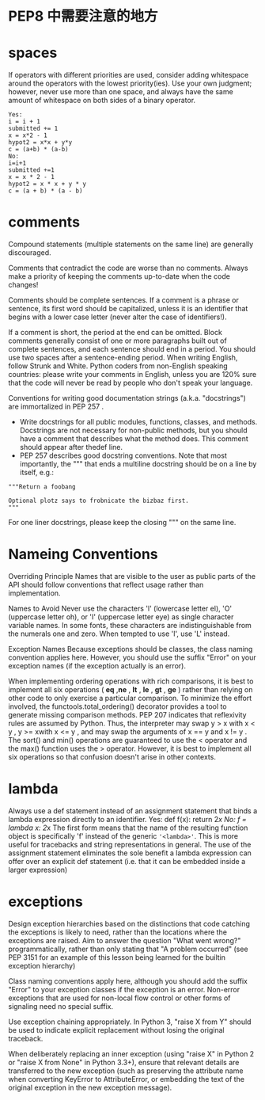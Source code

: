 # PEP8 中需要注意的地方

<!--
ID: 677e8b16-e7a6-4f6e-ad98-863cc07defde
Status: publish
Date: 2017-07-27T01:04:00
Modified: 2020-05-16T11:46:21
wp_id: 666
-->

# spaces

If operators with different priorities are used, consider adding whitespace around the operators with the lowest priority(ies). Use your own judgment; however, never use more than one space, and always have the same amount of whitespace on both sides of a binary operator.

```
Yes:
i = i + 1
submitted += 1
x = x*2 - 1
hypot2 = x*x + y*y
c = (a+b) * (a-b)
No:
i=i+1
submitted +=1
x = x * 2 - 1
hypot2 = x * x + y * y
c = (a + b) * (a - b)
```

# comments

Compound statements (multiple statements on the same line) are generally discouraged.

Comments that contradict the code are worse than no comments. Always make a priority of keeping the comments up-to-date when the code changes!

Comments should be complete sentences. If a comment is a phrase or sentence, its first word should be capitalized, unless it is an identifier that begins with a lower case letter (never alter the case of identifiers!).

If a comment is short, the period at the end can be omitted. Block comments generally consist of one or more paragraphs built out of complete sentences, and each sentence should end in a period.
You should use two spaces after a sentence-ending period.
When writing English, follow Strunk and White.
Python coders from non-English speaking countries: please write your comments in English, unless you are 120% sure that the code will never be read by people who don't speak your language.

Conventions for writing good documentation strings (a.k.a. "docstrings") are immortalized in PEP 257 .
* Write docstrings for all public modules, functions, classes, and methods. Docstrings are not necessary for non-public methods, but you should have a comment that describes what the method does. This comment should appear after thedef line.
* PEP 257 describes good docstring conventions. Note that most importantly, the """ that ends a multiline docstring should be on a line by itself, e.g.:
```
"""Return a foobang

Optional plotz says to frobnicate the bizbaz first.
"""
```
For one liner docstrings, please keep the closing """ on the same line.


# Nameing Conventions

Overriding Principle
Names that are visible to the user as public parts of the API should follow conventions that reflect usage rather than implementation.

Names to Avoid
Never use the characters 'l' (lowercase letter el), 'O' (uppercase letter oh), or 'I' (uppercase letter eye) as single character variable names.
In some fonts, these characters are indistinguishable from the numerals one and zero. When tempted to use 'l', use 'L' instead.

Exception Names
Because exceptions should be classes, the class naming convention applies here. However, you should use the suffix "Error" on your exception names (if the exception actually is an error).

When implementing ordering operations with rich comparisons, it is best to implement all six operations ( __eq__ ,__ne__ , __lt__ , __le__ , __gt__ , __ge__ ) rather than relying on other code to only exercise a particular comparison.
To minimize the effort involved, the functools.total_ordering() decorator provides a tool to generate missing comparison methods.
PEP 207 indicates that reflexivity rules are assumed by Python. Thus, the interpreter may swap y > x with x < y , y >= xwith x <= y , and may swap the arguments of x == y and x != y . The sort() and min() operations are guaranteed to use the < operator and the max() function uses the > operator. However, it is best to implement all six operations so that confusion doesn't arise in other contexts.


# lambda

Always use a def statement instead of an assignment statement that binds a lambda expression directly to an identifier.
Yes:
def f(x): return 2*x
No:
f = lambda x: 2*x
The first form means that the name of the resulting function object is specifically 'f' instead of the generic `'<lambda>'`. This is more useful for tracebacks and string representations in general. The use of the assignment statement eliminates the sole benefit a lambda expression can offer over an explicit def statement (i.e. that it can be embedded inside a larger expression)


# exceptions

Design exception hierarchies based on the distinctions that code catching the exceptions is likely to need, rather than the locations where the exceptions are raised. Aim to answer the question "What went wrong?" programmatically, rather than only stating that "A problem occurred" (see PEP 3151 for an example of this lesson being learned for the builtin exception hierarchy)

Class naming conventions apply here, although you should add the suffix "Error" to your exception classes if the exception is an error. Non-error exceptions that are used for non-local flow control or other forms of signaling need no special suffix.

Use exception chaining appropriately. In Python 3, "raise X from Y" should be used to indicate explicit replacement without losing the original traceback.

When deliberately replacing an inner exception (using "raise X" in Python 2 or "raise X from None" in Python 3.3+), ensure that relevant details are transferred to the new exception (such as preserving the attribute name when converting KeyError to AttributeError, or embedding the text of the original exception in the new exception message).